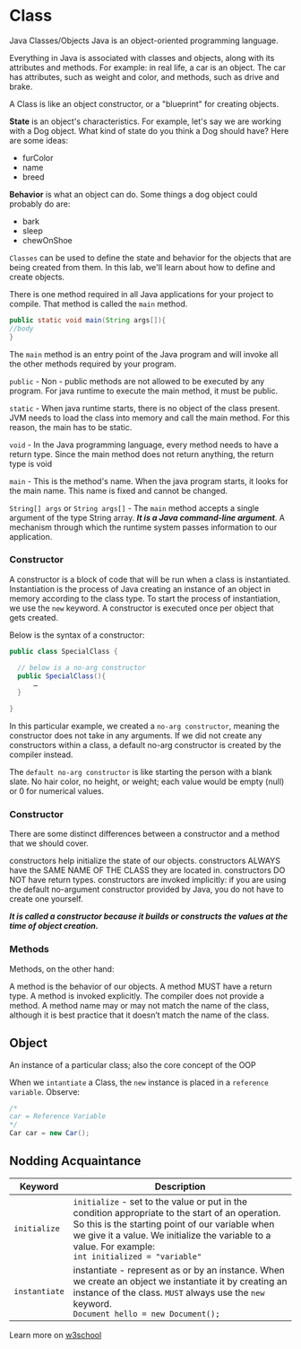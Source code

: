# Class
Java Classes/Objects
Java is an object-oriented programming language.

Everything in Java is associated with classes and objects, along with its attributes and methods. For example: in real life, a car is an object. The car has attributes, such as weight and color, and methods, such as drive and brake.

A Class is like an object constructor, or a "blueprint" for creating objects.

<strong>State</strong> is an object's characteristics. For example, let's say we are working with a Dog object. What kind of state do you think a Dog should have? Here are some ideas:

- furColor
- name
- breed

<strong>Behavior</strong> is what an object can do. Some things a dog object could probably do are:

- bark
- sleep
- chewOnShoe

`Classes` can be used to define the state and behavior for the objects that are being created from them. In this lab, we'll learn about how to define and create objects.

There is one method required in all Java applications for your project to compile. That method is called the `main` method.

```java
public static void main(String args[]){
//body
}
```

The `main` method is an entry point of the Java program and will invoke all the other methods required by your program.

 

`public` - Non - public methods are not allowed to be executed by any program. For java runtime to execute the main method, it must be public.

`static` - When java runtime starts, there is no object of the class present. JVM needs to load the class into memory and call the main method. For this reason, the main has to be static.

`void` - In the Java programming language, every method needs to have a return type. Since the main method does not return anything, the return type is void

`main` - This is the method's name. When the java program starts, it looks for the main name. This name is fixed and cannot be changed.

`String[] args` or `String args[]` - The `main` method accepts a single argument of the type String array. ***It is a Java command-line argument***. A mechanism through which the runtime system passes information to our application.


### Constructor
A constructor is a block of code that will be run when a class is instantiated. Instantiation is the process of Java creating an instance of an object in memory according to the class type. To start the process of instantiation, we use the `new` keyword. A constructor is executed once per object that gets created.

Below is the syntax of a constructor:

```java
public class SpecialClass {

  // below is a no-arg constructor
  public SpecialClass(){
      …
  }

}
```

In this particular example, we created a `no-arg constructor`, meaning the constructor does not take in any arguments. If we did not create any constructors within a class, a default no-arg constructor is created by the compiler instead.

The `default no-arg constructor` is like starting the person with a blank slate. No hair color, no height, or weight; each value would be empty (null) or 0 for numerical values.

### Constructor
There are some distinct differences between a constructor and a method that we should cover.

constructors help initialize the state of our objects.
constructors ALWAYS have the SAME NAME OF THE CLASS they are located in.
constructors DO NOT have return types.
constructors are invoked implicitly: if you are using the default no-argument constructor provided by Java, you do not have to create one yourself.

***It is called a constructor because it builds or constructs the values at the time of object creation.***


### Methods
Methods, on the other hand:

A method is the behavior of our objects.
A method MUST have a return type.
A method is invoked explicitly.
The compiler does not provide a method.
A method name may or may not match the name of the class, although it is best practice that it doesn’t match the name of the class.

## Object
An instance of a particular class; also the core concept of the OOP

When we `intantiate` a Class, the `new` instance is placed in a `reference variable`. Observe:
```java
/*
car = Reference Variable
*/
Car car = new Car();
```

## Nodding Acquaintance
| Keyword      | Description |
| ----------- | ----------- |
| `initialize`      | `initialize` - set to the value or put in the condition appropriate to the start of an operation. So this is the starting point of our variable when we give it a value. We initialize the variable to a value. For example: <br />   ```int initialized = "variable" ```  |
| `instantiate`   | instantiate - represent as or by an instance. When we create an object we instantiate it by creating an instance of the class. `MUST` always use the `new` keyword. <br/>   ``` Document hello = new Document(); ``` |

Learn more on [w3school](https://www.w3schools.com/java/java_classes.asp)